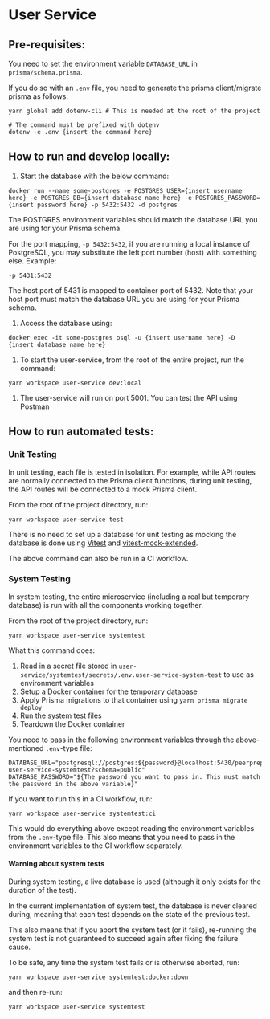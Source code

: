 # User Service

## Pre-requisites:
You need to set the environment variable `DATABASE_URL` in `prisma/schema.prisma`. 

If you do so with an `.env` file, you need to generate the prisma client/migrate prisma as follows:

```
yarn global add dotenv-cli # This is needed at the root of the project

# The command must be prefixed with dotenv
dotenv -e .env {insert the command here}
```

## How to run and develop locally:

1) Start the database with the below command:

```
docker run --name some-postgres -e POSTGRES_USER={insert username here} -e POSTGRES_DB={insert database name here} -e POSTGRES_PASSWORD={insert password here} -p 5432:5432 -d postgres 
```
The POSTGRES environment variables should match the database URL you are using for your Prisma schema.

For the port mapping, `-p 5432:5432`, if you are running a local instance of PostgreSQL, you may substitute the left port number (host) with something else. Example:
```
-p 5431:5432
```
The host port of 5431 is mapped to container port of 5432. Note that your host port must match the database URL you are using for your Prisma schema.

1) Access the database using:

```
docker exec -it some-postgres psql -u {insert username here} -D {insert database name here}
```

1) To start the user-service, from the root of the entire project, run the command:
```
yarn workspace user-service dev:local
```

1) The user-service will run on port 5001. You can test the API using Postman

## How to run automated tests:

### Unit Testing
In unit testing, each file is tested in isolation. 
For example, while API routes are normally connected to the Prisma client functions, during unit testing, the API routes will be connected to a mock Prisma client.

From the root of the project directory, run:
```
yarn workspace user-service test
```

There is no need to set up a database for unit testing as mocking the database is done using [Vitest](https://vitest.dev/) and [vitest-mock-extended](https://www.npmjs.com/package/vitest-mock-extended).

The above command can also be run in a CI workflow.

### System Testing
In system testing, the entire microservice (including a real but temporary database) is run with all the components working together.

From the root of the project directory, run:
```
yarn workspace user-service systemtest
```

What this command does:
1) Read in a secret file stored in `user-service/systemtest/secrets/.env.user-service-system-test` to use as environment variables
2) Setup a Docker container for the temporary database
3) Apply Prisma migrations to that container using `yarn prisma migrate deploy`
4) Run the system test files
5) Teardown the Docker container

You need to pass in the following environment variables through the above-mentioned `.env`-type file:
```
DATABASE_URL="postgresql://postgres:${password}@localhost:5430/peerprepdb-user-service-systemtest?schema=public"
DATABASE_PASSWORD="${The password you want to pass in. This must match the password in the above variable}"
```

If you want to run this in a CI workflow, run:
```
yarn workspace user-service systemtest:ci
```

This would do everything above except reading the environment variables from the `.env`-type file.
This also means that you need to pass in the environment variables to the CI workflow separately.

#### Warning about system tests
During system testing, a live database is used (although it only exists for the duration of the test).

In the current implementation of system test, the database is never cleared during, meaning that each test depends on the state of the previous test.

This also means that if you abort the system test (or it fails), re-running the system test is not guaranteed to succeed again after fixing the failure cause.

To be safe, any time the system test fails or is otherwise aborted, run:
```
yarn workspace user-service systemtest:docker:down
```
and then re-run:
```
yarn workspace user-service systemtest
```
